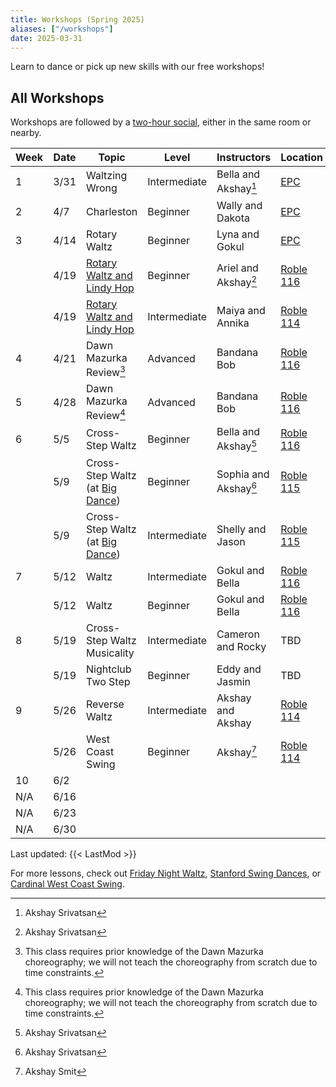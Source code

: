 ```yaml
---
title: Workshops (Spring 2025)
aliases: ["/workshops"]
date: 2025-03-31
---
```


Learn to dance or pick up new skills with our free workshops!

<!--more-->

## All Workshops

Workshops are followed by a [two-hour social](/events), either in the same room
or nearby.

| Week | Date | Topic                                       | Level        | Instructors           | Location           | Time      |
|------|------|---------------------------------------------|--------------|-----------------------|--------------------|-----------|
| 1    | 3/31 | Waltzing Wrong                              | Intermediate | Bella and Akshay[^2]  | [EPC][epc]         | 7-8       |
| 2    | 4/7  | Charleston                                  | Beginner     | Wally and Dakota      | [EPC][epc]         | 7-8       |
| 3    | 4/14 | Rotary Waltz                                | Beginner     | Lyna and Gokul        | [EPC][epc]         | 7-8       |
|      | 4/19 | [Rotary Waltz and Lindy Hop][jazz]          | Beginner     | Ariel and Akshay[^2]  | [Roble 116][roble] | 5-7       |
|      | 4/19 | [Rotary Waltz and Lindy Hop][jazz]          | Intermediate | Maiya and Annika      | [Roble 114][roble] | 5-7       |
| 4    | 4/21 | Dawn Mazurka Review[^1]                     | Advanced     | Bandana Bob           | [Roble 116][roble] | 8-9:30    |
| 5    | 4/28 | Dawn Mazurka Review[^1]                     | Advanced     | Bandana Bob           | [Roble 116][roble] | 8-9:30    |
| 6    | 5/5  | Cross-Step Waltz                            | Beginner     | Bella and Akshay[^2]  | [Roble 116][roble] | 8-9:30    |
|      | 5/9  | Cross-Step Waltz (at [Big Dance][bigdance]) | Beginner     | Sophia and Akshay[^2] | [Roble 115][roble] | 8-9       |
|      | 5/9  | Cross-Step Waltz (at [Big Dance][bigdance]) | Intermediate | Shelly and Jason      | [Roble 115][roble] | 8-9       |
| 7    | 5/12 | Waltz                                       | Intermediate | Gokul and Bella       | [Roble 116][roble] | 8-9       |
|      | 5/12 | Waltz                                       | Beginner     | Gokul and Bella       | [Roble 116][roble] | 9-9:30    |
| 8    | 5/19 | Cross-Step Waltz Musicality                 | Intermediate | Cameron and Rocky     | TBD                | 7:30-8:30 |
|      | 5/19 | Nightclub Two Step                          | Beginner     | Eddy and Jasmin       | TBD                | 8:30-9:30 |
| 9    | 5/26 | Reverse Waltz                               | Intermediate | Akshay and Akshay     | [Roble 114][roble] | 7:30-8:30 |
|      | 5/26 | West Coast Swing                            | Beginner     | Akshay[^3]            | [Roble 114][roble] | 8:30-9:30 |
| 10   | 6/2  |                                             |              |                       |                    |           |
| N/A  | 6/16 |                                             |              |                       |                    |           |
| N/A  | 6/23 |                                             |              |                       |                    |           |
| N/A  | 6/30 |                                             |              |                       |                    |           |

[^1]: This class requires prior knowledge of the Dawn Mazurka choreography; we
    will not teach the choreography from scratch due to time constraints.
[^2]: Akshay Srivatsan
[^3]: Akshay Smit

Last updated: {{< LastMod >}}

For more lessons, check out [Friday Night Waltz][fnw], [Stanford Swing
Dances][ssd], or [Cardinal West Coast Swing][wcs].

[epc]: /info/locations/#elliott-program-center
[roble]: /info/locations/#roble-gym
[gcc]: /info/locations/#graduate-community-center
[rains]: /info/locations/#rains-houses
[ssd]: https://swing.stanford.edu
[wcs]: https://www.facebook.com/cardinalswing/
[fnw]: http://fridaynightwaltz.com/
[vball]: https://vienneseball.stanford.edu
[evgr]: /info/locations/#escondido-village-graduate-residences

[jazz]: /posts/25spr-all-that-jazz
[bigdance]: https://bigdance.stanford.edu/
